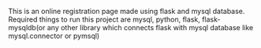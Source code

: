 This is an online registration page made using flask and mysql database.
Required things to run this project are mysql, python, flask, flask-mysqldb(or any other library which connects flask with mysql database like mysql.connector or pymsql)


